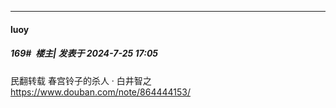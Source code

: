 ﻿
*****

####  luoy  
##### 169#         楼主| 发表于 2024-7-25 17:05

民翻转载
春宫铃子的杀人 · 白井智之
https://www.douban.com/note/864444153/

